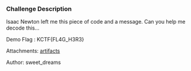 ### Challenge Description

Isaac Newton left me this piece of code and a message. Can you help me decode this...

Demo Flag : KCTF{FL4G_H3R3}

Attachments: [artifacts](attachments/i-love-pie/artifacts-20230119T161340Z-001.zip)

Author: sweet_dreams